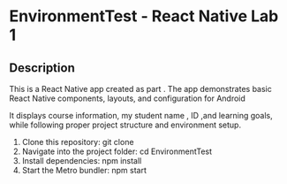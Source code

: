 # EnvironmentTest - React Native Lab 1 

## Description
This is a React Native app created  as  part . The app demonstrates basic React Native components, layouts, and configuration for Android 

It displays course information, my student name   ,  ID ,and  learning goals, while following proper project structure and environment setup. 


1. Clone this repository:
   git clone <repo-link>
2. Navigate into the project folder:
   cd EnvironmentTest
3. Install dependencies:
   npm install
4. Start the Metro bundler:
   npm start
